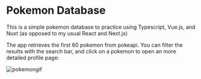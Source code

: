 # Pokemon Database
This is a simple pokemon database to practice using Typescript, Vue.js, and Nuxt (as opposed to my usual React and Next.js)

The app retrieves the first 60 pokemon from pokeapi. You can filter the results with the search bar, and click on a pokemon to open an more detailed profile page:

![pokemongif](https://github.com/dylanwiseman/pokemon-project/assets/85514881/d1929a2f-421a-431f-b30e-c1d5931a3c03)
